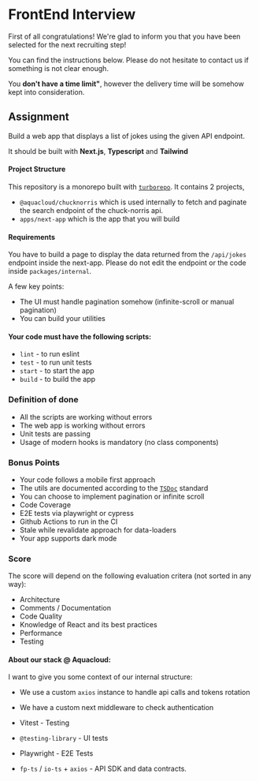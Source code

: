 # FrontEnd Interview

First of all congratulations!
We're glad to inform you that you have been selected for the next recruiting step!

You can find the instructions below.
Please do not hesitate to contact us if something is not clear enough.

You **don't have a time limit"**, however the delivery time will be somehow kept into consideration.

## Assignment

Build a web app that displays a list of jokes using the given API endpoint.

It should be built with **Next.js**, **Typescript** and **Tailwind**

#### Project Structure

This repository is a monorepo built with [`turborepo`][turborepo].
It contains 2 projects,

- `@aquacloud/chucknorris` which is used internally to fetch and paginate the search endpoint of the chuck-norris api.
- `apps/next-app` which is the app that you will build

#### Requirements

You have to build a page to display the data returned from the `/api/jokes` endpoint inside the next-app.
Please do not edit the endpoint or the code inside `packages/internal`.

A few key points:

- The UI must handle pagination somehow (infinite-scroll or manual pagination)
- You can build your utilities

#### Your code must have the following scripts:

- `lint` - to run eslint
- `test` - to run unit tests
- `start` - to start the app
- `build` - to build the app

### Definition of done

- All the scripts are working without errors
- The web app is working without errors
- Unit tests are passing
- Usage of modern hooks is mandatory (no class components)

### Bonus Points

- Your code follows a mobile first approach
- The utils are documented according to the [`TSDoc`][tsdoc] standard
- You can choose to implement pagination or infinite scroll
- Code Coverage
- E2E tests via playwright or cypress
- Github Actions to run in the CI
- Stale while revalidate approach for data-loaders
- Your app supports dark mode

### Score

The score will depend on the following evaluation critera (not sorted in any way):

- Architecture
- Comments / Documentation
- Code Quality
- Knowledge of React and its best practices
- Performance
- Testing

#### About our stack @ Aquacloud:

I want to give you some context of our internal structure:

- We use a custom `axios` instance to handle api calls and tokens rotation
- We have a custom next middleware to check authentication

- Vitest - Testing
- `@testing-library` - UI tests
- Playwright - E2E Tests
- `fp-ts` / `io-ts` + `axios` - API SDK and data contracts.

[tsdoc]: https://tsdoc.org
[turborepo]: https://turbo.build/repo
